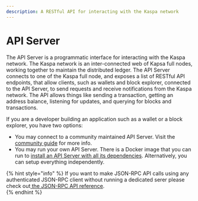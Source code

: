 ```yaml
---
description: A RESTful API for interacting with the Kaspa network
---
```


# API Server

The API Server is a programmatic interface for interacting with the Kaspa network. The Kaspa network is an inter-connected web of Kapsa full nodes, working together to maintain the distributed ledger. The API Server connects to one of the Kaspa full node, and exposes a list of RESTful API endpoints, that allow clients, such as wallets and block explorer, connected to the API Server, to send requests and receive notifications from the Kaspa network. The API allows things like sending a transaction, getting an address balance, listening for updates, and querying for blocks and transactions.

If you are a developer building an application such as a wallet or a block explorer, you have two options:

* You may connect to a community maintained API Server. Visit the [community guide](../../community/community-guide.md) for more info.
* You may run your own API Server. There is a Docker image that you can run to [install an API Server with all its dependencies](../../getting-started/api-server/api-server-setup-using-docker.md). Alternatively, you can setup everything independently.

{% hint style="info" %}
If you want to make JSON-RPC API calls using any authenticated JSON-RPC client without running a dedicated serer please check out[ the JSON-RPC API reference](../rpc-api-ref/).  
{% endhint %}

## 





